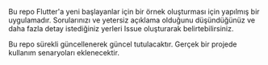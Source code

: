 Bu repo Flutter'a yeni başlayanlar için bir örnek oluşturması için yapılmış bir uygulamadır.
Sorularınızı ve yetersiz açıklama olduğunu düşündüğünüz ve daha fazla detay istediğiniz yerleri Issue oluşturarak belirtebilirsiniz.

Bu repo sürekli güncellenerek güncel tutulacaktır. Gerçek bir projede kullanım senaryoları eklenecektir.

